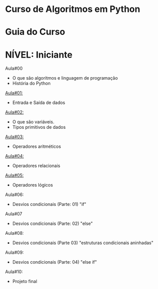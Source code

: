 # Curso de Algoritmos em Python
# Guia do Curso
# NÍVEL: Iniciante

Aula#00
 - O que são algoritmos e linguagem de programação
 - História do Python

<a href="https://github.com/Hillary-Santos/Curso-de-Algoritmos-em-Python/tree/main/aula%2301">Aula#01:</a>
 - Entrada e Saída de dados

<a href="https://github.com/Hillary-Santos/Curso-de-Algoritmos-em-Python/tree/main/aula%2302">Aula#02:</a>
 - O que são variáveis.
 - Tipos primitivos de dados
 
<a href="https://github.com/Hillary-Santos/Curso-de-Algoritmos-em-Python/tree/main/aula%2303">Aula#03:</a>
 - Operadores aritméticos
 
<a href="https://github.com/Hillary-Santos/Curso-de-Algoritmos-em-Python/tree/main/aula%2304">Aula#04:</a>
 - Operadores relacionais

<a href="https://github.com/Hillary-Santos/Curso-de-Algoritmos-em-Python/tree/main/aula%2305">Aula#05:</a>
 - Operadores lógicos
 
Aula#06:
 - Desvios condicionais (Parte: 01) "if"
 
Aula#07
 - Desvios condicionais (Parte: 02) "else"

Aula#08:
 - Desvios condicionais (Parte 03) "estruturas condicionais aninhadas"
 
Aula#09:
 - Desvios condicionais (Parte: 04) "else if"
 
Aula#10:
 - Projeto final
